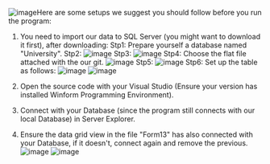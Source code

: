 ![image](https://github.com/NAK2021/21DTHQA4---WinformGuide/assets/87328801/514a9e24-9123-48bb-890a-a4b2947726ff)Here are some setups we suggest you should follow before you run the program: </br>
1) You need to import our data to SQL Server (you might want to download it first), after downloading:
  Stp1: Prepare yourself a database named "University".
  Stp2: ![image](https://github.com/NAK2021/21DTHQA4---WinformGuide/assets/87328801/2710f4ec-43e9-4093-993d-82bf83401a88)
  Stp3: ![image](https://github.com/NAK2021/21DTHQA4---WinformGuide/assets/87328801/f32482bb-e650-43bc-8a45-ad2fd0bd0f6b)
  Stp4: Choose the flat file attached with the our git.
  ![image](https://github.com/NAK2021/21DTHQA4---WinformGuide/assets/87328801/1086e560-efa6-4b7c-bc8e-d5bf390dccb3)
  Stp5: ![image](https://github.com/NAK2021/21DTHQA4---WinformGuide/assets/87328801/18be3700-3d79-4242-a4a2-5b886103eca8)
  Stp6: Set up the table as follows:
  ![image](https://github.com/NAK2021/21DTHQA4---WinformGuide/assets/87328801/7404700e-f6ab-4163-bc87-eca3da99c411)
  ![image](https://github.com/NAK2021/21DTHQA4---WinformGuide/assets/87328801/18f7062d-63c9-4460-90bf-7eb1019fe678)

2) Open the source code with your Visual Studio (Ensure your version has installed  Winform Programming Environment).
3) Connect with your Database (since the program still connects with our local Database) in Server Explorer.
4) Ensure the data grid view in the file "Form13" has also connected with your Database, if it doesn't, connect again and remove the previous.
![image](https://github.com/NAK2021/21DTHQA4---WinformGuide/assets/87328801/63389515-7dae-4fbd-9e12-8bbf12755a80)
![image](https://github.com/NAK2021/21DTHQA4---WinformGuide/assets/87328801/b0f848b7-df49-404a-8688-3e1c3a1d4754)

